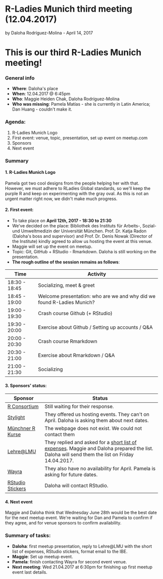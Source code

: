 # R-Ladies Munich third meeting (12.04.2017)
by Daloha Rodr&iacute;guez-Molina - April 14, 2017


# This is our third R-Ladies Munich meeting!

### General info

* **Where**: Daloha's place    
* **When**: 12.04.2017 @ 6:45pm     
* **Who**: Maggie Heiden Chak, Daloha Rodríguez-Molina     
* **Who was missing**: Pamela Matías - she is currently in Latin America; Dan Huang - couldn't make it.

### Agenda:
1. R-Ladies Munich Logo
2. First event: venue, topic, presentation, set up event on meetup.com
3. Sponsors
4. Next event


### Summary

#### 1. R-Ladies Munich Logo 
Pamela got two cool designs from the people helping her with that. However, we must adhere to RLadies Global standards, so we'll keep the purple R and keep on experimenting with the gray oval. As this is not an urgent matter right now, we didn't make much progress.

#### 2. First event:
* To take place on **April 12th, 2017 - 18:30 to 21:30**
* We've decided on the place: Bibliothek des Instituts für Arbeits-, Sozial- und Umweltmedizin der Universität München. Prof. Dr. Katja Radon (Daloha's boss and supervisor) and Prof. Dr. Denis Nowak (Director of the Institute) kindly agreed to allow us hosting the event at this venue.
* Maggie will set up the event on meetup.
* Topic: Git, GitHub + RStudio - Rmarkdown. Daloha is still working on the presentation.
* **The rough outline of the session remains as follows**:

Time          | Activity
--------------|--------------------------------------
18:30 - 18:45 | Socializing, meet & greet
18:45 - 19:00 | Welcome presentation: who are we and why did we found R-Ladies Munich?
19:00 - 19:30 | Crash course Github (+ RStudio)
19:30 - 20:00 | Exercise about Github / Setting up accounts / Q&A
20:00 - 20:30 | Crash course Rmarkdown
20:30 - 21:00 | Exercise about Rmarkdown / Q&A
21:00 - 21:30 | Socializing

#### 3. Sponsors' status:

Sponsor       | Status
--------------|---------------------------------------------------
[R Consortium](https://www.r-consortium.org/projects/r-user-group-support-program) | Still waiting for their response.
[Stylight](https://www.stylight.com/About/Contact/) | They offered us hosting events. They can't on April. Daloha is asking them about next dates.
[Münchner R Kurse](http://www.muenchner-r-kurse.de/) | The webpage does not exist. We could not contact them
[Lehre@LMU](http://www.uni-muenchen.de/studium/lehre_at_lmu/index.html) | They replied and asked for a [short list of expenses](https://github.com/darokun/rladmucorgstuff/blob/master/shortlistofexpenses.LehreLMU.md). Maggie and Daloha prepared the list. Daloha will send them the list on Friday 14.04.2017.
[Wayra](http://wayra.co/en/) | They also have no availability for April. Pamela is asking for future dates.
[RStudio Stickers](https://www.stickermule.com/user/1070448958/stickers) | Daloha will contact RStudio.

#### 4. Next event
Maggie and Daloha think that Wednesday June 28th would be the best date for the next meetup event. We're waiting for Dan and Pamela to confirm if they agree, and for venue sponsors to confirm availability.

### Summary of tasks:
* **Daloha**: first meetup presentation, reply to Lehre@LMU with the short list of expenses, RStudio stickers, format email to the IBE.
* **Maggie**: Set up meetup event.
* **Pamela**: finish contacting Wayra for second event venue.
* **Next meeting**: Wed 21.04.2017 at 6:30pm for finishing up first meetup event last details.
